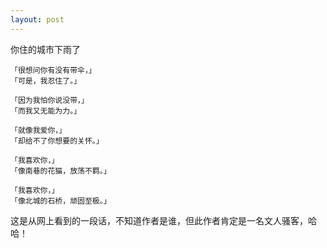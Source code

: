 ```yaml
---
layout: post
---
```


你住的城市下雨了
 ```
「很想问你有没有带伞，」  
「可是，我忍住了。」  
  
「因为我怕你说没带，」  
「而我又无能为力。」  
  
「就像我爱你，」  
「却给不了你想要的关怀。」  
  
「我喜欢你，」  
「像南巷的花猫，放荡不羁。」  
  
「我喜欢你，」  
「像北城的石桥，顽固至极。」
```
这是从网上看到的一段话，不知道作者是谁，但此作者肯定是一名文人骚客，哈哈！